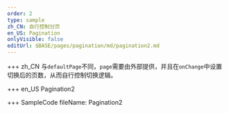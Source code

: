 ```yaml
---
order: 2
type: sample
zh_CN: 自行控制分页
en_US: Pagination
onlyVisible: false
editUrl: $BASE/pages/pagination/md/pagination2.md
---
```


+++ zh_CN
与<Code>defaultPage</Code>不同，<Code>page</Code>需要由外部提供，并且在<Code>onChange</Code>中设置切换后的页数，从而自行控制切换逻辑。

+++ en_US
Pagination2

+++ SampleCode
fileName: Pagination2

